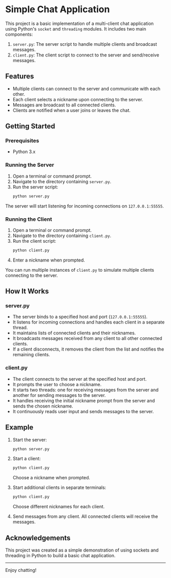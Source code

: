 # Simple Chat Application

This project is a basic implementation of a multi-client chat application using Python's `socket` and `threading` modules. It includes two main components:
1. `server.py`: The server script to handle multiple clients and broadcast messages.
2. `client.py`: The client script to connect to the server and send/receive messages.

## Features
- Multiple clients can connect to the server and communicate with each other.
- Each client selects a nickname upon connecting to the server.
- Messages are broadcast to all connected clients.
- Clients are notified when a user joins or leaves the chat.

## Getting Started

### Prerequisites

- Python 3.x

### Running the Server

1. Open a terminal or command prompt.
2. Navigate to the directory containing `server.py`.
3. Run the server script:
    ```sh
    python server.py
    ```

The server will start listening for incoming connections on `127.0.0.1:55555`.

### Running the Client

1. Open a terminal or command prompt.
2. Navigate to the directory containing `client.py`.
3. Run the client script:
    ```sh
    python client.py
    ```
4. Enter a nickname when prompted.

You can run multiple instances of `client.py` to simulate multiple clients connecting to the server.

## How It Works

### server.py

- The server binds to a specified host and port (`127.0.0.1:55555`).
- It listens for incoming connections and handles each client in a separate thread.
- It maintains lists of connected clients and their nicknames.
- It broadcasts messages received from any client to all other connected clients.
- If a client disconnects, it removes the client from the list and notifies the remaining clients.

### client.py

- The client connects to the server at the specified host and port.
- It prompts the user to choose a nickname.
- It starts two threads: one for receiving messages from the server and another for sending messages to the server.
- It handles receiving the initial nickname prompt from the server and sends the chosen nickname.
- It continuously reads user input and sends messages to the server.

## Example

1. Start the server:
    ```sh
    python server.py
    ```

2. Start a client:
    ```sh
    python client.py
    ```
   Choose a nickname when prompted.

3. Start additional clients in separate terminals:
    ```sh
    python client.py
    ```
   Choose different nicknames for each client.

4. Send messages from any client. All connected clients will receive the messages.

## Acknowledgements

This project was created as a simple demonstration of using sockets and threading in Python to build a basic chat application.

---

Enjoy chatting!
